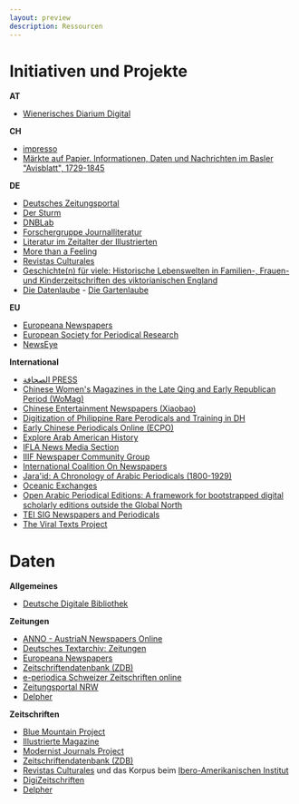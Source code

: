 ```yaml
---
layout: preview
description: Ressourcen
---
```


# Initiativen und Projekte

**AT**
* [Wienerisches Diarium Digital](https://digitarium.acdh.oeaw.ac.at/)

**CH**
* [impresso](http://impresso-project.ch/)  
* [Märkte auf Papier. Informationen, Daten und Nachrichten im Basler "Avisblatt", 1729-1845](https://forschdb2.unibas.ch/inf2/rm_projects/object_view.php?r=4486067)  

**DE**
* [Deutsches Zeitungsportal](https://www.deutsche-digitale-bibliothek.de/newspaper)
* [Der Sturm](https://www.adwmainz.de/projekte/der-sturm-digitale-quellenedition-zur-geschichte-der-internationalen-avantgarde/informationen.html)
* [DNBLab](https://www.dnb.de/DE/Professionell/Services/WissenschaftundForschung/DNBLab/dnblab_node.html)
* [Forschergruppe Journalliteratur](https://journalliteratur.blogs.ruhr-uni-bochum.de/)
* [Literatur im Zeitalter der Illustrierten](http://gepris.dfg.de/gepris/projekt/282457319)
* [More than a Feeling](http://media-sentiment.uni-leipzig.de/)
* [Revistas Culturales](http://www.revistas-culturales.de/)  
* [Geschichte(n) für viele: Historische Lebenswelten in Familien-, Frauen- und Kinderzeitschriften des viktorianischen England](http://portal.uni-freiburg.de/historische-lebenswelten/projekte/BK_DL)
* [Die Datenlaube](https://diedatenlaube.github.io/) - [Die Gartenlaube](https://de.wikisource.org/wiki/Die_Gartenlaube)

**EU**
* [Europeana Newspapers](http://europeana-newspapers.eu/)
* [European Society for Periodical Research](http://www.espr-it.eu/)
* [NewsEye](http://newseye.eu/)

**International**
* [الصحافة PRESS](https://www.turath2020.org/press)
* [Chinese Women's Magazines in the Late Qing and Early Republican Period (WoMag)](https://uni-heidelberg.de/womag) 
* [Chinese Entertainment Newspapers (Xiaobao)](http://xiaobao.uni-hd.de/)
* [Digitization of Philippine Rare Perodicals and Training in DH](https://www.uantwerpen.be/en/research-groups/digitalhumanities/about/projects/vlir-uos/)
* [Early Chinese Periodicals Online (ECPO)](https://uni-heidelberg.de/ecpo)
* [Explore Arab American History](https://www.arabicarchives.org/)
* [IFLA News Media Section](https://www.ifla.org/news-media)
* [IIIF Newspaper Community Group](https://iiif.io/community/groups/newspapers/)
* [International Coalition On Newspapers](http://icon.crl.edu/)
* [Jara'id: A Chronology of Arabic Periodicals (1800-1929)](https://projectjaraid.github.io/)
* [Oceanic Exchanges](http://oceanicexchanges.org/)
* [Open Arabic Periodical Editions: A framework for bootstrapped digital scholarly editions outside the Global North](https://openarabicpe.github.io/)
* [TEI SIG Newspapers and Periodicals](http://www.tei-c.org/Activities/SIG/)  
* [The Viral Texts Project](https://viraltexts.org/)

# Daten

**Allgemeines**

* [Deutsche Digitale Bibliothek](https://www.deutsche-digitale-bibliothek.de/)

**Zeitungen**

* [ANNO - AustriaN Newspapers Online](http://anno.onb.ac.at/)
* [Deutsches Textarchiv: Zeitungen](http://www.deutschestextarchiv.de/list/browse?genre=Zeitung)
* [Europeana Newspapers](http://europeana-newspapers.eu/)
* [Zeitschriftendatenbank (ZDB)](http://zdb-katalog.de/) 
* [e-periodica Schweizer Zeitschriften online](https://www.e-periodica.ch/)
* [Zeitungsportal NRW](https://zeitpunkt.nrw)
* [Delpher](https://www.delpher.nl/nl/kranten)

**Zeitschriften**

* [Blue Mountain Project](http://bluemountain.princeton.edu/index.html)
* [Illustrierte Magazine](http://magazine.illustrierte-presse.de/)
* [Modernist Journals Project](http://www.modjourn.org/)
* [Zeitschriftendatenbank (ZDB)](http://zdb-katalog.de/)
* [Revistas Culturales](https://www.revistas-culturales.de/) und das Korpus beim [Ibero-Amerikanischen Institut](https://digital.iai.spk-berlin.de/viewer/index/)
* [DigiZeitschriften](https://www.digizeitschriften.de/de/startseite/)
* [Delpher](https://www.delpher.nl/nl/tijdschriften)
